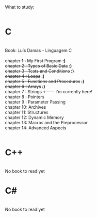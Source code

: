 

What to study:<br>
<br>
<h1>C</h1><br>
Book: Luís Damas - Linguagem C<br><br>
  <del>chapter 1 : My First Program</del><b>   :)</b><br>
  <del>chapter 2 : Types of Basic Data</del><b>   :)</b><br>
  <del>chapter 3 : Tests and Conditions</del><b>   :)</b><br>
  <del>chapter 4 : Loops</del><b>  :)</b><br>
  <del>chapter 5 : Functions and Procedures</del><b>  :)</b><br>
  <del>chapter 6 : Arrays</del><b> :)</b><br> 
  chapter 7 : Strings <--- I'm currently here!<br>
  chapter 8 : Pointers<br>
  chapter 9 : Parameter Passing<br>
  chapter 10: Archives<br>
  chapter 11: Structures<br>
  chapter 12: Dynamic Memory<br>
  chapter 13: Macros and the Preprocessor<br>
  chapter 14: Advanced Aspects<br>
<br>
<h1>C++</h1><br>
No book to read yet
<br>
<h1>C#</h1><br>
No book to read yet
